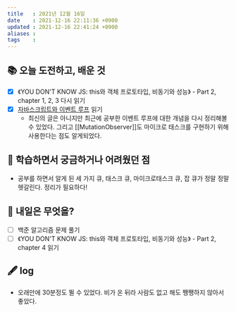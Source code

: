 ```yaml
---
title   : 2021년 12월 16일 
date    : 2021-12-16 22:11:36 +0900
updated : 2021-12-16 22:41:24 +0900
aliases : 
tags    : 
---
```

## 📚 오늘 도전하고, 배운 것
- [x] 《YOU DON'T KNOW JS: this와 객체 프로토타입, 비동기와 성능》 - Part 2, chapter 1, 2, 3 다시 읽기  
- [x] [자바스크립트와 이벤트 루프](https://meetup.toast.com/posts/89) 읽기
	- 최신의 글은 아니지만 최근에 공부한 이벤트 루프에 대한 개념을 다시 정리해볼 수 있었다. 그리고 [[MutationObserver]]도 마이크로 태스크를 구현하기 위해 사용한다는 점도 알게되었다. 

## 🤔 학습하면서 궁금하거나 어려웠던 점 
- 공부를 하면서 알게 된 세 가지 큐, 태스크 큐, 마이크로태스크 큐, 잡 큐가 정말 정말 헷갈린다. 정리가 필요하다! 

## 🌅 내일은 무엇을?
- [ ] 백준 알고리즘 문제 풀기
- [ ] 《YOU DON'T KNOW JS: this와 객체 프로토타입, 비동기와 성능》 - Part 2, chapter 4 읽기

## 🖋 log
- 오래만에 30분정도 뛸 수 있었다. 비가 온 뒤라 사람도 없고 해도 쨍쨍하지 않아서 좋았다.

